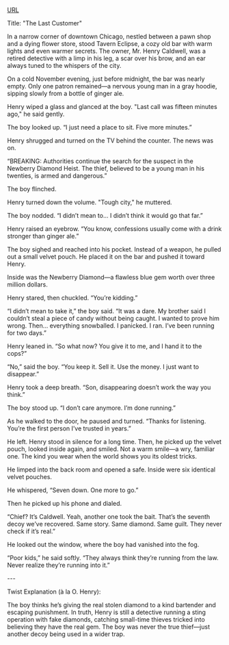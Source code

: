 <a href="https://privatebin.net/?74f219bdb81c7142#4T6C5pevUygLcpEkms9Hh6UdFcr3pDKQJrgvVVc8DMbr">URL</a>

<p>Title: "The Last Customer"</p>

<p>In a narrow corner of downtown Chicago, nestled between a pawn shop and a dying flower store, stood Tavern Eclipse, a cozy old bar with warm lights and even warmer secrets. The owner, Mr. Henry Caldwell, was a retired detective with a limp in his leg, a scar over his brow, and an ear always tuned to the whispers of the city.</p>

<p>On a cold November evening, just before midnight, the bar was nearly empty. Only one patron remained—a nervous young man in a gray hoodie, sipping slowly from a bottle of ginger ale.</p>

<p>Henry wiped a glass and glanced at the boy. "Last call was fifteen minutes ago," he said gently.</p>

<p>The boy looked up. “I just need a place to sit. Five more minutes.”</p>

<p>Henry shrugged and turned on the TV behind the counter. The news was on.</p>

<p>“BREAKING: Authorities continue the search for the suspect in the Newberry Diamond Heist. The thief, believed to be a young man in his twenties, is armed and dangerous.”</p>

<p>The boy flinched.</p>

<p>Henry turned down the volume. "Tough city," he muttered.</p>

<p>The boy nodded. “I didn’t mean to… I didn’t think it would go that far.”</p>

<p>Henry raised an eyebrow. “You know, confessions usually come with a drink stronger than ginger ale.”</p>

<p>The boy sighed and reached into his pocket. Instead of a weapon, he pulled out a small velvet pouch. He placed it on the bar and pushed it toward Henry.</p>

<p>Inside was the Newberry Diamond—a flawless blue gem worth over three million dollars.</p>

<p>Henry stared, then chuckled. “You’re kidding.”</p>

<p>“I didn’t mean to take it,” the boy said. “It was a dare. My brother said I couldn’t steal a piece of candy without being caught. I wanted to prove him wrong. Then… everything snowballed. I panicked. I ran. I’ve been running for two days.”</p>

<p>Henry leaned in. “So what now? You give it to me, and I hand it to the cops?”</p>

<p>“No,” said the boy. “You keep it. Sell it. Use the money. I just want to disappear.”</p>

<p>Henry took a deep breath. “Son, disappearing doesn’t work the way you think.”</p>

<p>The boy stood up. “I don’t care anymore. I’m done running.”</p>

<p>As he walked to the door, he paused and turned. “Thanks for listening. You’re the first person I’ve trusted in years.”</p>

<p>He left. Henry stood in silence for a long time. Then, he picked up the velvet pouch, looked inside again, and smiled. Not a warm smile—a wry, familiar one. The kind you wear when the world shows you its oldest tricks.</p>

<p>He limped into the back room and opened a safe. Inside were six identical velvet pouches.</p>

<p>He whispered, “Seven down. One more to go.”</p>

<p>Then he picked up his phone and dialed.</p>

<p>“Chief? It’s Caldwell. Yeah, another one took the bait. That’s the seventh decoy we’ve recovered. Same story. Same diamond. Same guilt. They never check if it’s real.”</p>

<p>He looked out the window, where the boy had vanished into the fog.</p>

<p>“Poor kids,” he said softly. “They always think they’re running from the law. Never realize they’re running into it.”</p>

<p>---</p>

<p>Twist Explanation (à la O. Henry):</p>

<p>The boy thinks he’s giving the real stolen diamond to a kind bartender and escaping punishment. In truth, Henry is still a detective running a sting operation with fake diamonds, catching small-time thieves tricked into believing they have the real gem. The boy was never the true thief—just another decoy being used in a wider trap.</p>